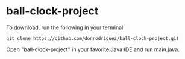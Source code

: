 # ball-clock-project

To download, run the following in your terminal:

```
git clone https://github.com/donrodriguez/ball-clock-project.git
```

Open "ball-clock-project" in your favorite Java IDE and run main.java.
